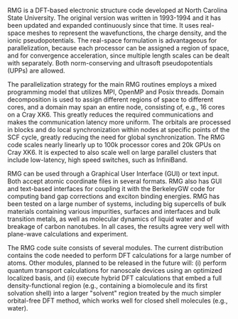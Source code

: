 RMG is a DFT-based electronic structure code developed at North Carolina State University. The original version was written in 1993-1994 and it has been updated and expanded continuously since that time. It uses real-space meshes to represent the wavefunctions, the charge density, and the ionic pseudopotentials. The real-space formulation is advantageous for parallelization, because each processor can be assigned a region of space, and for convergence acceleration, since multiple length scales can be dealt with separately. Both norm-conserving and ultrasoft pseudopotentials (UPPs) are allowed. 

The parallelization strategy for the main RMG routines employs a mixed programming model that utilizes MPI, OpenMP and Posix threads. Domain decomposition is used to assign different regions of space to different cores, and a domain may span an entire node, consisting of, e.g., 16 cores on a Cray XK6. This greatly reduces the required communications and makes the communication latency more uniform. The orbitals are processed in blocks and do local synchronization within nodes at specific points of the SCF cycle, greatly reducing the need for global synchronization. The RMG code scales nearly linearly up to 100k processor cores and 20k GPUs on Cray XK6. It is expected to also scale well on large parallel clusters that include low-latency, high speed switches, such as InfiniBand.

RMG can be used through a Graphical User Interface (GUI) or text input. Both accept atomic coordinate files in several formats. RMG also has GUI and text-based interfaces for coupling it with the BerkeleyGW code for computing band gap corrections and exciton binding energies. RMG has been tested on a large number of systems, including big supercells of bulk materials containing various impurities, surfaces and interfaces and bulk transition metals, as well as molecular dynamics of liquid water and of breakage of carbon nanotubes. In all cases, the results agree very well with plane-wave calculations and experiment.

The RMG code suite consists of several modules. The current distribution contains the code needed to perform DFT calculations for a large number of atoms. Other modules, planned to be released in the future will: (i) perform quantum transport calculations for nanoscale devices using an optimized localized basis, and (ii) execute hybrid DFT calculations that embed a full density-functional region (e.g., containing a biomolecule and its first solvation shell) into a larger "solvent" region treated by the much simpler orbital-free DFT method, which works well for closed shell molecules (e.g., water).
